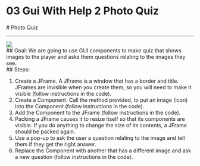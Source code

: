 # 03 Gui With Help 2 Photo Quiz


 <div id="recipeLeftColumn">
  # Photo Quiz
  <hr/>
  <img src="./photoQuiz.png"/>
  <div id="recipeGoal">
   ## Goal:
   We are going to use GUI components to make quiz that shows images to the player and asks them questions relating to the images they see.
  </div>
 </div>
 <div id="recipeRightColumn">
  <div id="recipeSteps">
   ## Steps:
   <ol id="stepList">
    <li>
     Create a JFrame. A JFrame is a window that has a border and title. JFrames are invisible when you create them, so you will need to make it visible (follow instructions in the code).
    </li>
    <li>
     Create a Component. Call the method provided, to put an image (icon) into the Component (follow instructions in the code).
    </li>
    <li>
     Add the Component to the JFrame (follow instructions in the code).
    </li>
    <li>
     Packing a JFrame causes it to resize itself so that its components are visible. If you do anything to change the size of its contents, a JFrame should be packed again.
    </li>
    <li>
     Use a pop-up to ask the user a question relating to the image and tell them if they get the right answer.
    </li>
    <li>
     Replace the Component with another that has a different image and ask a new question (follow instructions in the code).
    </li>
   </ol>
  </div>
 </div>

